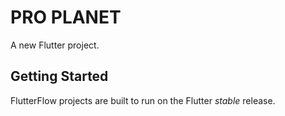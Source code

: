 # PRO PLANET

A new Flutter project.

## Getting Started

FlutterFlow projects are built to run on the Flutter _stable_ release.

